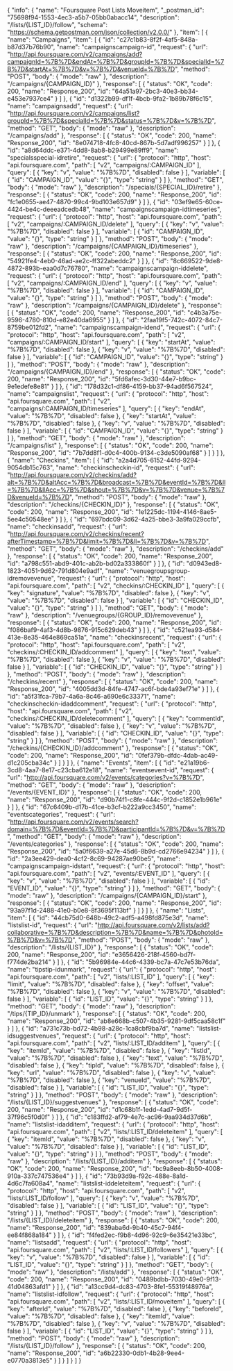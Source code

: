 {
  "info": {
    "name": "Foursquare Post Lists Moveitem",
    "_postman_id": "75698f94-1553-4ec3-a5b7-05bb0abacc14",
    "description": "/lists/{LIST_ID}/follow",
    "schema": "https://schema.getpostman.com/json/collection/v2.0.0/"
  },
  "item": [
    {
      "name": "Campaigns",
      "item": [
        {
          "id": "c27c1b83-8f2f-4af5-848a-b87d37b76b90",
          "name": "campaignscampaign-id",
          "request": {
            "url": "http://api.foursquare.com/v2/campaigns/add?campaignId=%7B%7D&endAt=%7B%7D&groupId=%7B%7D&specialId=%7B%7D&startAt=%7B%7D&v=%7B%7D&venueId=%7B%7D",
            "method": "POST",
            "body": {
              "mode": "raw"
            },
            "description": "/campaigns/{CAMPAIGN_ID}"
          },
          "response": [
            {
              "status": "OK",
              "code": 200,
              "name": "Response_200",
              "id": "64a51a97-2bc3-40e3-bb34-e453e7937ce4"
            }
          ]
        },
        {
          "id": "d1322b99-df1f-4bcb-9fa2-1b89b78f6c15",
          "name": "campaignsadd",
          "request": {
            "url": "http://api.foursquare.com/v2/campaigns/list?groupId=%7B%7D&specialId=%7B%7D&status=%7B%7D&v=%7B%7D",
            "method": "GET",
            "body": {
              "mode": "raw"
            },
            "description": "/campaigns/add"
          },
          "response": [
            {
              "status": "OK",
              "code": 200,
              "name": "Response_200",
              "id": "8e074718-4fc8-40cd-867b-5d7adf996257"
            }
          ]
        },
        {
          "id": "a8d64ddc-e371-4dd8-8ab8-b29499e89ff9",
          "name": "specialsspecial-idretire",
          "request": {
            "url": {
              "protocol": "http",
              "host": "api.foursquare.com",
              "path": [
                "v2",
                "campaigns/:CAMPAIGN_ID"
              ],
              "query": [
                {
                  "key": "v",
                  "value": "%7B%7D",
                  "disabled": false
                }
              ],
              "variable": [
                {
                  "id": "CAMPAIGN_ID",
                  "value": "{}",
                  "type": "string"
                }
              ]
            },
            "method": "GET",
            "body": {
              "mode": "raw"
            },
            "description": "/specials/{SPECIAL_ID}/retire"
          },
          "response": [
            {
              "status": "OK",
              "code": 200,
              "name": "Response_200",
              "id": "fc1e0655-ae47-4870-99c4-9bd103e657d9"
            }
          ]
        },
        {
          "id": "03ef9e65-60ce-4424-be4c-deeeadcedb48",
          "name": "campaignscampaign-idtimeseries",
          "request": {
            "url": {
              "protocol": "http",
              "host": "api.foursquare.com",
              "path": [
                "v2",
                "campaigns/:CAMPAIGN_ID/delete"
              ],
              "query": [
                {
                  "key": "v",
                  "value": "%7B%7D",
                  "disabled": false
                }
              ],
              "variable": [
                {
                  "id": "CAMPAIGN_ID",
                  "value": "{}",
                  "type": "string"
                }
              ]
            },
            "method": "POST",
            "body": {
              "mode": "raw"
            },
            "description": "/campaigns/{CAMPAIGN_ID}/timeseries"
          },
          "response": [
            {
              "status": "OK",
              "code": 200,
              "name": "Response_200",
              "id": "54921fe4-4eb0-46ad-ae2c-ff322abeddc2"
            }
          ]
        },
        {
          "id": "8c669522-9de8-4872-893b-eaa0d7c76780",
          "name": "campaignscampaign-iddelete",
          "request": {
            "url": {
              "protocol": "http",
              "host": "api.foursquare.com",
              "path": [
                "v2",
                "campaigns/:CAMPAIGN_ID/end"
              ],
              "query": [
                {
                  "key": "v",
                  "value": "%7B%7D",
                  "disabled": false
                }
              ],
              "variable": [
                {
                  "id": "CAMPAIGN_ID",
                  "value": "{}",
                  "type": "string"
                }
              ]
            },
            "method": "POST",
            "body": {
              "mode": "raw"
            },
            "description": "/campaigns/{CAMPAIGN_ID}/delete"
          },
          "response": [
            {
              "status": "OK",
              "code": 200,
              "name": "Response_200",
              "id": "c4b3a75e-9596-4780-810d-e82e40da6955"
            }
          ]
        },
        {
          "id": "2faa19f5-742c-4072-84c7-8759be012fd2",
          "name": "campaignscampaign-idend",
          "request": {
            "url": {
              "protocol": "http",
              "host": "api.foursquare.com",
              "path": [
                "v2",
                "campaigns/:CAMPAIGN_ID/start"
              ],
              "query": [
                {
                  "key": "startAt",
                  "value": "%7B%7D",
                  "disabled": false
                },
                {
                  "key": "v",
                  "value": "%7B%7D",
                  "disabled": false
                }
              ],
              "variable": [
                {
                  "id": "CAMPAIGN_ID",
                  "value": "{}",
                  "type": "string"
                }
              ]
            },
            "method": "POST",
            "body": {
              "mode": "raw"
            },
            "description": "/campaigns/{CAMPAIGN_ID}/end"
          },
          "response": [
            {
              "status": "OK",
              "code": 200,
              "name": "Response_200",
              "id": "5fd6afec-3d30-44e7-b9bc-9e1edefe8e81"
            }
          ]
        },
        {
          "id": "178d32c1-df86-4159-bb37-94ad6f567524",
          "name": "campaignslist",
          "request": {
            "url": {
              "protocol": "http",
              "host": "api.foursquare.com",
              "path": [
                "v2",
                "campaigns/:CAMPAIGN_ID/timeseries"
              ],
              "query": [
                {
                  "key": "endAt",
                  "value": "%7B%7D",
                  "disabled": false
                },
                {
                  "key": "startAt",
                  "value": "%7B%7D",
                  "disabled": false
                },
                {
                  "key": "v",
                  "value": "%7B%7D",
                  "disabled": false
                }
              ],
              "variable": [
                {
                  "id": "CAMPAIGN_ID",
                  "value": "{}",
                  "type": "string"
                }
              ]
            },
            "method": "GET",
            "body": {
              "mode": "raw"
            },
            "description": "/campaigns/list"
          },
          "response": [
            {
              "status": "OK",
              "code": 200,
              "name": "Response_200",
              "id": "7b7dd8f1-d0c4-400b-9134-c3de5090af68"
            }
          ]
        }
      ]
    },
    {
      "name": "Checkins",
      "item": [
        {
          "id": "a2a4d705-6152-44fd-9294-9054db15c763",
          "name": "checkinscheckin-id",
          "request": {
            "url": "http://api.foursquare.com/v2/checkins/add?alt=%7B%7D&altAcc=%7B%7D&broadcast=%7B%7D&eventId=%7B%7D&ll=%7B%7D&llAcc=%7B%7D&shout=%7B%7D&v=%7B%7D&venue=%7B%7D&venueId=%7B%7D",
            "method": "POST",
            "body": {
              "mode": "raw"
            },
            "description": "/checkins/{CHECKIN_ID}"
          },
          "response": [
            {
              "status": "OK",
              "code": 200,
              "name": "Response_200",
              "id": "1e1225dc-1194-4146-8ae5-5ee4c50548ee"
            }
          ]
        },
        {
          "id": "697bdc09-3d62-4a25-bbe3-3a9fa029ccfb",
          "name": "checkinsadd",
          "request": {
            "url": "http://api.foursquare.com/v2/checkins/recent?afterTimestamp=%7B%7D&limit=%7B%7D&ll=%7B%7D&v=%7B%7D",
            "method": "GET",
            "body": {
              "mode": "raw"
            },
            "description": "/checkins/add"
          },
          "response": [
            {
              "status": "OK",
              "code": 200,
              "name": "Response_200",
              "id": "a798c551-abd9-401c-ab2b-bd02a333860f"
            }
          ]
        },
        {
          "id": "d0943ed8-1823-4051-9d62-791d804e9adf",
          "name": "venuegroupsgroup-idremovevenue",
          "request": {
            "url": {
              "protocol": "http",
              "host": "api.foursquare.com",
              "path": [
                "v2",
                "checkins/:CHECKIN_ID"
              ],
              "query": [
                {
                  "key": "signature",
                  "value": "%7B%7D",
                  "disabled": false
                },
                {
                  "key": "v",
                  "value": "%7B%7D",
                  "disabled": false
                }
              ],
              "variable": [
                {
                  "id": "CHECKIN_ID",
                  "value": "{}",
                  "type": "string"
                }
              ]
            },
            "method": "GET",
            "body": {
              "mode": "raw"
            },
            "description": "/venuegroups/{GROUP_ID}/removevenue"
          },
          "response": [
            {
              "status": "OK",
              "code": 200,
              "name": "Response_200",
              "id": "f086baf9-4af3-4d8b-9876-915c629deb43"
            }
          ]
        },
        {
          "id": "c521ea93-d584-413e-8e35-464e869ca51a",
          "name": "checkinsrecent",
          "request": {
            "url": {
              "protocol": "http",
              "host": "api.foursquare.com",
              "path": [
                "v2",
                "checkins/:CHECKIN_ID/addcomment"
              ],
              "query": [
                {
                  "key": "text",
                  "value": "%7B%7D",
                  "disabled": false
                },
                {
                  "key": "v",
                  "value": "%7B%7D",
                  "disabled": false
                }
              ],
              "variable": [
                {
                  "id": "CHECKIN_ID",
                  "value": "{}",
                  "type": "string"
                }
              ]
            },
            "method": "POST",
            "body": {
              "mode": "raw"
            },
            "description": "/checkins/recent"
          },
          "response": [
            {
              "status": "OK",
              "code": 200,
              "name": "Response_200",
              "id": "4005dd3d-84fe-4747-ac6f-bde4a93ef71e"
            }
          ]
        },
        {
          "id": "a5f31fca-79b7-4a6a-8c46-a690e6c33371",
          "name": "checkinscheckin-idaddcomment",
          "request": {
            "url": {
              "protocol": "http",
              "host": "api.foursquare.com",
              "path": [
                "v2",
                "checkins/:CHECKIN_ID/deletecomment"
              ],
              "query": [
                {
                  "key": "commentId",
                  "value": "%7B%7D",
                  "disabled": false
                },
                {
                  "key": "v",
                  "value": "%7B%7D",
                  "disabled": false
                }
              ],
              "variable": [
                {
                  "id": "CHECKIN_ID",
                  "value": "{}",
                  "type": "string"
                }
              ]
            },
            "method": "POST",
            "body": {
              "mode": "raw"
            },
            "description": "/checkins/{CHECKIN_ID}/addcomment"
          },
          "response": [
            {
              "status": "OK",
              "code": 200,
              "name": "Response_200",
              "id": "0fef379b-dfdc-4dab-ac49-d1c205cba34c"
            }
          ]
        }
      ]
    },
    {
      "name": "Events",
      "item": [
        {
          "id": "e21a19b6-3cd8-4aa7-8e17-c23cba612e18",
          "name": "eventsevent-id",
          "request": {
            "url": "http://api.foursquare.com/v2/events/categories?v=%7B%7D",
            "method": "GET",
            "body": {
              "mode": "raw"
            },
            "description": "/events/{EVENT_ID}"
          },
          "response": [
            {
              "status": "OK",
              "code": 200,
              "name": "Response_200",
              "id": "d90b74f1-c8fe-444c-9f2d-c1852e1b961e"
            }
          ]
        },
        {
          "id": "67c6409b-d17b-41ce-b3cf-b222a9cc3450",
          "name": "eventscategories",
          "request": {
            "url": "http://api.foursquare.com/v2/events/search?domain=%7B%7D&eventId=%7B%7D&participantId=%7B%7D&v=%7B%7D",
            "method": "GET",
            "body": {
              "mode": "raw"
            },
            "description": "/events/categories"
          },
          "response": [
            {
              "status": "OK",
              "code": 200,
              "name": "Response_200",
              "id": "5a0f6639-a27e-45d6-8b9d-cd2766e94234"
            }
          ]
        },
        {
          "id": "2a3ee429-dea0-4cf2-8c69-94287ae90be5",
          "name": "campaignscampaign-idstart",
          "request": {
            "url": {
              "protocol": "http",
              "host": "api.foursquare.com",
              "path": [
                "v2",
                "events/:EVENT_ID"
              ],
              "query": [
                {
                  "key": "v",
                  "value": "%7B%7D",
                  "disabled": false
                }
              ],
              "variable": [
                {
                  "id": "EVENT_ID",
                  "value": "{}",
                  "type": "string"
                }
              ]
            },
            "method": "GET",
            "body": {
              "mode": "raw"
            },
            "description": "/campaigns/{CAMPAIGN_ID}/start"
          },
          "response": [
            {
              "status": "OK",
              "code": 200,
              "name": "Response_200",
              "id": "93a97f1d-2488-41e0-b0e8-8f3695f113bf"
            }
          ]
        }
      ]
    },
    {
      "name": "Lists",
      "item": [
        {
          "id": "44cb75d0-648b-49c2-adf5-a498fd875e3d",
          "name": "listslist-id",
          "request": {
            "url": "http://api.foursquare.com/v2/lists/add?collaborative=%7B%7D&description=%7B%7D&name=%7B%7D&photoId=%7B%7D&v=%7B%7D",
            "method": "POST",
            "body": {
              "mode": "raw"
            },
            "description": "/lists/{LIST_ID}"
          },
          "response": [
            {
              "status": "OK",
              "code": 200,
              "name": "Response_200",
              "id": "e3656426-218f-4560-bd7f-f774de2ba214"
            }
          ]
        },
        {
          "id": "5b96984e-44c6-4339-bc7a-47c7e53b76da",
          "name": "tipstip-idunmark",
          "request": {
            "url": {
              "protocol": "http",
              "host": "api.foursquare.com",
              "path": [
                "v2",
                "lists/:LIST_ID"
              ],
              "query": [
                {
                  "key": "limit",
                  "value": "%7B%7D",
                  "disabled": false
                },
                {
                  "key": "offset",
                  "value": "%7B%7D",
                  "disabled": false
                },
                {
                  "key": "v",
                  "value": "%7B%7D",
                  "disabled": false
                }
              ],
              "variable": [
                {
                  "id": "LIST_ID",
                  "value": "{}",
                  "type": "string"
                }
              ]
            },
            "method": "GET",
            "body": {
              "mode": "raw"
            },
            "description": "/tips/{TIP_ID}/unmark"
          },
          "response": [
            {
              "status": "OK",
              "code": 200,
              "name": "Response_200",
              "id": "ab8e668b-c507-4b35-9281-9df5caa58c1f"
            }
          ]
        },
        {
          "id": "a731c73b-bd72-4b98-a28c-1ca8cbf9ba7d",
          "name": "listslist-idsuggestvenues",
          "request": {
            "url": {
              "protocol": "http",
              "host": "api.foursquare.com",
              "path": [
                "v2",
                "lists/:LIST_ID/additem"
              ],
              "query": [
                {
                  "key": "itemId",
                  "value": "%7B%7D",
                  "disabled": false
                },
                {
                  "key": "listId",
                  "value": "%7B%7D",
                  "disabled": false
                },
                {
                  "key": "text",
                  "value": "%7B%7D",
                  "disabled": false
                },
                {
                  "key": "tipId",
                  "value": "%7B%7D",
                  "disabled": false
                },
                {
                  "key": "url",
                  "value": "%7B%7D",
                  "disabled": false
                },
                {
                  "key": "v",
                  "value": "%7B%7D",
                  "disabled": false
                },
                {
                  "key": "venueId",
                  "value": "%7B%7D",
                  "disabled": false
                }
              ],
              "variable": [
                {
                  "id": "LIST_ID",
                  "value": "{}",
                  "type": "string"
                }
              ]
            },
            "method": "POST",
            "body": {
              "mode": "raw"
            },
            "description": "/lists/{LIST_ID}/suggestvenues"
          },
          "response": [
            {
              "status": "OK",
              "code": 200,
              "name": "Response_200",
              "id": "d1c68b1f-1edd-4ad7-9d5f-37f96c5f0d0f"
            }
          ]
        },
        {
          "id": "c183ffd2-af79-4e7c-ac96-9aa934d37d6b",
          "name": "listslist-idadditem",
          "request": {
            "url": {
              "protocol": "http",
              "host": "api.foursquare.com",
              "path": [
                "v2",
                "lists/:LIST_ID/deleteitem"
              ],
              "query": [
                {
                  "key": "itemId",
                  "value": "%7B%7D",
                  "disabled": false
                },
                {
                  "key": "v",
                  "value": "%7B%7D",
                  "disabled": false
                }
              ],
              "variable": [
                {
                  "id": "LIST_ID",
                  "value": "{}",
                  "type": "string"
                }
              ]
            },
            "method": "POST",
            "body": {
              "mode": "raw"
            },
            "description": "/lists/{LIST_ID}/additem"
          },
          "response": [
            {
              "status": "OK",
              "code": 200,
              "name": "Response_200",
              "id": "bc9a8eeb-8b50-4008-910a-337c747536e4"
            }
          ]
        },
        {
          "id": "73b93d9a-f92c-488e-8a1d-4d6c7fa608a4",
          "name": "listslist-iddeleteitem",
          "request": {
            "url": {
              "protocol": "http",
              "host": "api.foursquare.com",
              "path": [
                "v2",
                "lists/:LIST_ID/follow"
              ],
              "query": [
                {
                  "key": "v",
                  "value": "%7B%7D",
                  "disabled": false
                }
              ],
              "variable": [
                {
                  "id": "LIST_ID",
                  "value": "{}",
                  "type": "string"
                }
              ]
            },
            "method": "POST",
            "body": {
              "mode": "raw"
            },
            "description": "/lists/{LIST_ID}/deleteitem"
          },
          "response": [
            {
              "status": "OK",
              "code": 200,
              "name": "Response_200",
              "id": "839aba6d-9b40-45c7-94f4-ee84f868a184"
            }
          ]
        },
        {
          "id": "f4fed2ec-f9b8-4d96-92c9-6e35421e33bc",
          "name": "listsadd",
          "request": {
            "url": {
              "protocol": "http",
              "host": "api.foursquare.com",
              "path": [
                "v2",
                "lists/:LIST_ID/followers"
              ],
              "query": [
                {
                  "key": "v",
                  "value": "%7B%7D",
                  "disabled": false
                }
              ],
              "variable": [
                {
                  "id": "LIST_ID",
                  "value": "{}",
                  "type": "string"
                }
              ]
            },
            "method": "GET",
            "body": {
              "mode": "raw"
            },
            "description": "/lists/add"
          },
          "response": [
            {
              "status": "OK",
              "code": 200,
              "name": "Response_200",
              "id": "0489bdbb-7030-49e0-9f13-41d04863afd1"
            }
          ]
        },
        {
          "id": "a13cc9d4-dc83-4703-8fe1-55319f48976a",
          "name": "listslist-idfollow",
          "request": {
            "url": {
              "protocol": "http",
              "host": "api.foursquare.com",
              "path": [
                "v2",
                "lists/:LIST_ID/moveitem"
              ],
              "query": [
                {
                  "key": "afterId",
                  "value": "%7B%7D",
                  "disabled": false
                },
                {
                  "key": "beforeId",
                  "value": "%7B%7D",
                  "disabled": false
                },
                {
                  "key": "itemId",
                  "value": "%7B%7D",
                  "disabled": false
                },
                {
                  "key": "v",
                  "value": "%7B%7D",
                  "disabled": false
                }
              ],
              "variable": [
                {
                  "id": "LIST_ID",
                  "value": "{}",
                  "type": "string"
                }
              ]
            },
            "method": "POST",
            "body": {
              "mode": "raw"
            },
            "description": "/lists/{LIST_ID}/follow"
          },
          "response": [
            {
              "status": "OK",
              "code": 200,
              "name": "Response_200",
              "id": "a6b22330-0db1-4b28-9ee4-e0770a3813e5"
            }
          ]
        }
      ]
    }
  ]
}